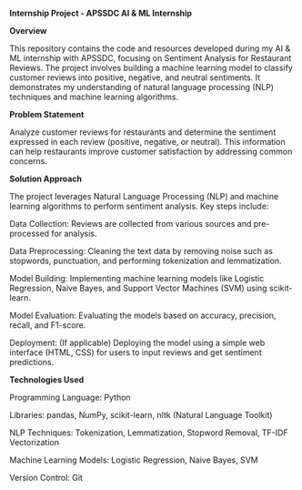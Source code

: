 **Internship Project - APSSDC AI & ML Internship**

  **Overview**
  
This repository contains the code and resources developed during my AI & ML internship with APSSDC, focusing on Sentiment Analysis for Restaurant Reviews. The project involves building a machine learning model to classify customer reviews into positive, negative, and neutral sentiments. It demonstrates my understanding of natural language processing (NLP) techniques and machine learning algorithms.

**Problem Statement**

Analyze customer reviews for restaurants and determine the sentiment expressed in each review (positive, negative, or neutral). This information can help restaurants improve customer satisfaction by addressing common concerns.

**Solution Approach**

The project leverages Natural Language Processing (NLP) and machine learning algorithms to perform sentiment analysis. Key steps include:

Data Collection: Reviews are collected from various sources and pre-processed for analysis.

Data Preprocessing: Cleaning the text data by removing noise such as stopwords, punctuation, and performing tokenization and lemmatization.

Model Building: Implementing machine learning models like Logistic Regression, Naive Bayes, and Support Vector Machines (SVM) using scikit-learn.

Model Evaluation: Evaluating the models based on accuracy, precision, recall, and F1-score.

Deployment: (If applicable) Deploying the model using a simple web interface (HTML, CSS) for users to input reviews and get sentiment predictions.

**Technologies Used**

Programming Language: Python

Libraries: pandas, NumPy, scikit-learn, nltk (Natural Language Toolkit)

NLP Techniques: Tokenization, Lemmatization, Stopword Removal, TF-IDF Vectorization

Machine Learning Models: Logistic Regression, Naive Bayes, SVM

Version Control: Git
